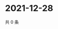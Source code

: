 # 2021-12-28

共 0 条

<!-- BEGIN WEIBO -->
<!-- 最后更新时间 Tue Dec 28 2021 01:13:30 GMT+0800 (China Standard Time) -->

<!-- END WEIBO -->
